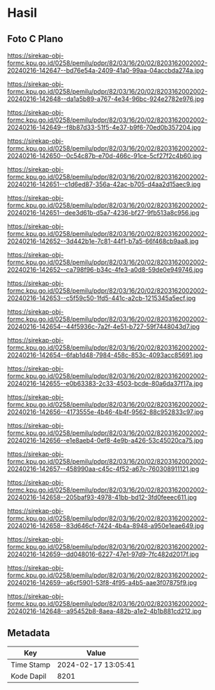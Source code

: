 # Hasil

## Foto C Plano

https://sirekap-obj-formc.kpu.go.id/0258/pemilu/pdpr/82/03/16/20/02/8203162002002-20240216-142647--bd76e54a-2409-41a0-99aa-04accbda274a.jpg

https://sirekap-obj-formc.kpu.go.id/0258/pemilu/pdpr/82/03/16/20/02/8203162002002-20240216-142648--da1a5b89-a767-4e34-96bc-924e2782e976.jpg

https://sirekap-obj-formc.kpu.go.id/0258/pemilu/pdpr/82/03/16/20/02/8203162002002-20240216-142649--f8b87d33-51f5-4e37-b9f6-70ed0b357204.jpg

https://sirekap-obj-formc.kpu.go.id/0258/pemilu/pdpr/82/03/16/20/02/8203162002002-20240216-142650--0c54c87b-e70d-466c-91ce-5cf27f2c4b60.jpg

https://sirekap-obj-formc.kpu.go.id/0258/pemilu/pdpr/82/03/16/20/02/8203162002002-20240216-142651--c1d6ed87-356a-42ac-b705-d4aa2d15aec9.jpg

https://sirekap-obj-formc.kpu.go.id/0258/pemilu/pdpr/82/03/16/20/02/8203162002002-20240216-142651--dee3d61b-d5a7-4236-bf27-9fb513a8c956.jpg

https://sirekap-obj-formc.kpu.go.id/0258/pemilu/pdpr/82/03/16/20/02/8203162002002-20240216-142652--3d442b1e-7c81-44f1-b7a5-66f468cb9aa8.jpg

https://sirekap-obj-formc.kpu.go.id/0258/pemilu/pdpr/82/03/16/20/02/8203162002002-20240216-142652--ca798f96-b34c-4fe3-a0d8-59de0e949746.jpg

https://sirekap-obj-formc.kpu.go.id/0258/pemilu/pdpr/82/03/16/20/02/8203162002002-20240216-142653--c5f59c50-1fd5-441c-a2cb-1215345a5ecf.jpg

https://sirekap-obj-formc.kpu.go.id/0258/pemilu/pdpr/82/03/16/20/02/8203162002002-20240216-142654--44f5936c-7a2f-4e51-b727-59f7448043d7.jpg

https://sirekap-obj-formc.kpu.go.id/0258/pemilu/pdpr/82/03/16/20/02/8203162002002-20240216-142654--6fab1d48-7984-458c-853c-4093acc85691.jpg

https://sirekap-obj-formc.kpu.go.id/0258/pemilu/pdpr/82/03/16/20/02/8203162002002-20240216-142655--e0b63383-2c33-4503-bcde-80a6da37f17a.jpg

https://sirekap-obj-formc.kpu.go.id/0258/pemilu/pdpr/82/03/16/20/02/8203162002002-20240216-142656--4173555e-4b46-4b4f-9562-88c952833c97.jpg

https://sirekap-obj-formc.kpu.go.id/0258/pemilu/pdpr/82/03/16/20/02/8203162002002-20240216-142656--e1e8aeb4-0ef8-4e9b-a426-53c45020ca75.jpg

https://sirekap-obj-formc.kpu.go.id/0258/pemilu/pdpr/82/03/16/20/02/8203162002002-20240216-142657--458990aa-c45c-4f52-a67c-760308911121.jpg

https://sirekap-obj-formc.kpu.go.id/0258/pemilu/pdpr/82/03/16/20/02/8203162002002-20240216-142658--205baf93-4978-41bb-bd12-3fd0feeec611.jpg

https://sirekap-obj-formc.kpu.go.id/0258/pemilu/pdpr/82/03/16/20/02/8203162002002-20240216-142658--83d646cf-7424-4b4a-8948-a950e1eae649.jpg

https://sirekap-obj-formc.kpu.go.id/0258/pemilu/pdpr/82/03/16/20/02/8203162002002-20240216-142659--dd048016-6227-47e1-97d9-7fc482d2017f.jpg

https://sirekap-obj-formc.kpu.go.id/0258/pemilu/pdpr/82/03/16/20/02/8203162002002-20240216-142659--a6cf5901-53f8-4f95-a4b5-aae3f07875f9.jpg

https://sirekap-obj-formc.kpu.go.id/0258/pemilu/pdpr/82/03/16/20/02/8203162002002-20240216-142648--a95452b8-8aea-482b-a1e2-4b1b881cd212.jpg


## Metadata

| Key        | Value               |
| ---------- | ------------------- |
| Time Stamp | 2024-02-17 13:05:41 |
| Kode Dapil | 8201                |



